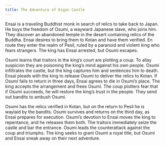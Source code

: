 ```yaml
---
title: The Adventure of Kigan Castle
---
```


Ensai is a traveling Buddhist monk in search of relics to take back to Japan. He
buys the freedom of Osumi, a wayward Japanese slave, who joins him. They
discover an abandoned temple in the desert containing relics of the Buddha.
Ensai desires to bring them to Kotan and have them verified. En route they enter
the realm of Pesil, ruled by a paranoid and violent king who fears strangers.
The king has Ensai arrested, but Osumi escapes.

Osumi learns that traitors in the king’s court are plotting a coup. To allay
suspicion they are poisoning the king’s mind against his own people. Osumi
infiltrates the castle, but the king captures him and sentences him to death.
Ensai pleads with the king to release Osumi to deliver the relics to Kotan. If
Osumi fails to return in three days, Ensai agrees to die in Osumi’s place. The
king accepts the arrangement and frees Osumi. The coup plotters fear that if
Osumi succeeds, he will restore the king’s trust in the people. They send out
bandits to ambush Osumi.

Osumi has the relics verified in Kotan, but on the return to Pesil he is waylaid
by the bandits. Osumi survives and returns on the third day, as Ensai prepares
for execution. Osumi’s devotion to Ensai moves the king to repentance, and he
releases them both. The traitors immediately seize the castle and bar the
entrance. Osumi leads the counterattack against the coup and triumphs. The king
seeks to grant Osumi a royal title, but Osumi and Ensai sneak away on their next
adventure.
